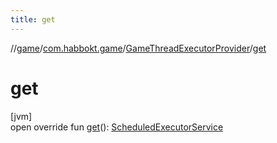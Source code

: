 ```yaml
---
title: get
---
```

//[game](../../../index.html)/[com.habbokt.game](../index.html)/[GameThreadExecutorProvider](index.html)/[get](get.html)



# get



[jvm]\
open override fun [get](get.html)(): [ScheduledExecutorService](https://docs.oracle.com/javase/8/docs/api/java/util/concurrent/ScheduledExecutorService.html)




